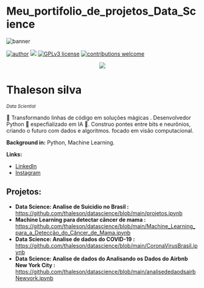# Meu_portifolio_de_projetos_Data_Science

![banner](https://github.com/thaleson/Meu_portifolio_de_projetos_Data_Science/assets/78983785/45efd0da-8847-4573-a433-78c526b7d241)

[![author](https://img.shields.io/badge/author-thalesonsilva-red.svg)](https://www.linkedin.com/in/thaleson-silva-9298a0296/) [![](https://img.shields.io/badge/python-3.7+-blue.svg)](https://www.python.org/downloads/release/python-365/) [![GPLv3 license](https://img.shields.io/badge/License-GPLv3-blue.svg)](http://perso.crans.org/besson/LICENSE.html) [![contributions welcome](https://img.shields.io/badge/contributions-welcome-brightgreen.svg?style=flat)](https://github.com/carlosfab/data_science/issues)

<p align="center">
  <img src=![banner](https://github.com/thaleson/Meu_portifolio_de_projetos_Data_Science-/assets/78983785/9af6800e-ea3f-4e2a-a49d-922e88fe558e >
</p>

# Thaleson silva
<sub>*Data Scientist*</sub>

🚀 Transformando linhas de código em soluções mágicas . Desenvolvedor Python 🐍 especfializado  em IA 🤖. Construo pontes entre bits e neurônios, criando o futuro com dados e algoritmos. focado em visão computacional.

**Background in:** Python, Machine Learning.

**Links:**
* [LinkedIn](https://www.linkedin.com/in/thaleson-silva-9298a0296/)
* [Instagram](https://www.instagram.com/_thaleson/)


## Projetos:
* **Data Science: Analise de Suicidio no Brasil :** https://github.com/thaleson/datascience/blob/main/projetos.ipynb
* **Machine Learning para detectar câncer de mama :** https://github.com/thaleson/datascience/blob/main/Machine_Learning_para_a_Detecção_do_Câncer_de_Mama.ipynb
* **Data Science: Analise de dados do COVID-19 :** https://github.com/thaleson/datascience/blob/main/CoronaVirusBrasil.ipynb
* **Data Science: Analise de dados do Analisando os Dados do Airbnb New York City :**
https://github.com/thaleson/datascience/blob/main/analisededaodsairbNewyork.ipynb









